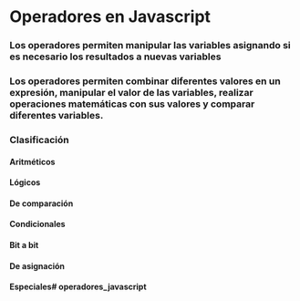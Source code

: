 # Operadores en Javascript

### Los operadores permiten manipular las variables asignando si es necesario los resultados a nuevas variables

### Los operadores permiten combinar diferentes valores en un expresión, manipular el valor de las variables, realizar operaciones matemáticas con sus valores y comparar diferentes variables.

### Clasificación
#### Aritméticos
#### Lógicos
#### De comparación 
#### Condicionales
#### Bit a bit
#### De asignación 
#### Especiales# operadores_javascript
